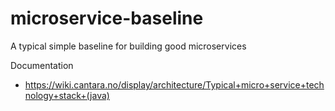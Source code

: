 # microservice-baseline

A typical simple baseline for building good microservices


Documentation
* https://wiki.cantara.no/display/architecture/Typical+micro+service+technology+stack+(java)
